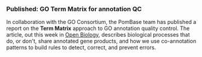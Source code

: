 ### Published: GO Term Matrix for annotation QC
<!-- pombase_flags: frontpage -->
<!-- newsfeed_thumbnail: go-logo-icon-mini.png -->

In collaboration with the GO Consortium, the PomBase team has
published a report on the **Term Matrix** approach to GO annotation
quality control. The article, out this week in [Open
Biology](https://royalsocietypublishing.org/doi/10.1098/rsob.200149),
describes biological processes that do, or don't, share annotated gene
products, and how we use co-annotation patterns to build rules to
detect, correct, and prevent errors.

